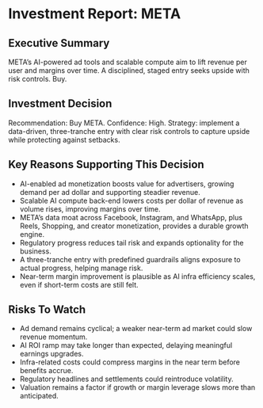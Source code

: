 # Investment Report: META
## Executive Summary
META’s AI-powered ad tools and scalable compute aim to lift revenue per user and margins over time. A disciplined, staged entry seeks upside with risk controls. Buy.

## Investment Decision
Recommendation: Buy META. Confidence: High. Strategy: implement a data-driven, three-tranche entry with clear risk controls to capture upside while protecting against setbacks.

## Key Reasons Supporting This Decision
- AI-enabled ad monetization boosts value for advertisers, growing demand per ad dollar and supporting steadier revenue.
- Scalable AI compute back-end lowers costs per dollar of revenue as volume rises, improving margins over time.
- META’s data moat across Facebook, Instagram, and WhatsApp, plus Reels, Shopping, and creator monetization, provides a durable growth engine.
- Regulatory progress reduces tail risk and expands optionality for the business.
- A three-tranche entry with predefined guardrails aligns exposure to actual progress, helping manage risk.
- Near-term margin improvement is plausible as AI infra efficiency scales, even if short-term costs are still felt.

## Risks To Watch
- Ad demand remains cyclical; a weaker near-term ad market could slow revenue momentum.
- AI ROI ramp may take longer than expected, delaying meaningful earnings upgrades.
- Infra-related costs could compress margins in the near term before benefits accrue.
- Regulatory headlines and settlements could reintroduce volatility.
- Valuation remains a factor if growth or margin leverage slows more than anticipated.